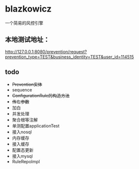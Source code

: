 # blazkowicz

一个简易的风控引擎

## 本地测试地址：

http://127.0.0.1:8080/prevention/request?prevention_type=TEST&business_identity=TEST&user_id=114515

## todo

* ~~Prevention实体~~
* sequence
* ~~ConfigurationRule的构造方法~~
* ~~传左参数~~
* 加白
* 并发处理
* 聚合根等注解
* 单测配置applicationTest
* 接入nosql
* 内存缓存
* 接入缓存
* 配置态更新
* 接入mysql
* RuleRepoImpl